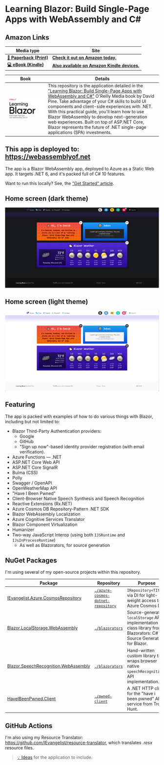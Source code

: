 # Learning Blazor: Build Single-Page Apps with WebAssembly and C#

## Amazon Links

| Media type                           | Site                                                   |
|--------------------------------------|--------------------------------------------------------|
| [**📖 Paperback (Print)**][paperback] | [**Check it out on Amazon today.**][paperback]         |
| [**💻 eBook (Kindle)**][kindle]     | [**Also available on Amazon Kindle devices.**][kindle] |

[paperback]: https://www.amazon.com/Learning-Blazor-Build-Single-Page-WebAssembly-dp-1098113241/dp/1098113241
[kindle]: https://www.amazon.com/dp-B0BGJS7JBP/dp/B0BGJS7JBP

| Book | Details |
|--|--|
| <a href="https://bit.ly/learning-blazor" target="_blank"><img title="Learning Blazor: Build Single-Page Apps with WebAssembly and C#" alt="Learning Blazor: Build Single-Page Apps with WebAssembly and C#" src="images/learning-blazor.png"></a> | This repository is the application detailed in the ["Learning Blazor: Build Single-Page Apps with WebAssembly and C#"][learning-blazor] O'Reilly Media book by David Pine. Take advantage of your C# skills to build UI components and client-side experiences with .NET. With this practical guide, you'll learn how to use Blazor WebAssembly to develop next-generation web experiences. Built on top of ASP.NET Core, Blazor represents the future of .NET single-page applications (SPA) investments. |

## This app is deployed to: https://webassemblyof.net

The app is a Blazor WebAssembly app, deployed to Azure as a Static Web app. It targets .NET 6, and it's packed full of C# 10 features.
<!--
| Status | Description |
|--:|:--|
| [![build](https://github.com/IEvangelist/learning-blazor/actions/workflows/build-validation.yml/badge.svg)](https://github.com/IEvangelist/learning-blazor/actions/workflows/build-validation.yml) | Wether the current source code builds successfully, and all tests pass. |
| [![CodeQL](https://github.com/IEvangelist/learning-blazor/actions/workflows/codeql-analysis.yml/badge.svg)](https://github.com/IEvangelist/learning-blazor/actions/workflows/codeql-analysis.yml) | The current CodeQL security / vulnerability scan result. |
| [![Azure Translation](https://github.com/IEvangelist/learning-blazor/actions/workflows/machine-translation.yml/badge.svg)](https://github.com/IEvangelist/learning-blazor/actions/workflows/machine-translation.yml) | Wether the last machine-translation run was successful. |
| [![Deploy Static Web App](https://github.com/IEvangelist/learning-blazor/actions/workflows/deploy-az-static-webapp.yml/badge.svg)](https://github.com/IEvangelist/learning-blazor/actions/workflows/deploy-az-static-webapp.yml) | The status of the last deployment of the Azure Static Web app. |
| [![Deploy Weather Function](https://github.com/IEvangelist/learning-blazor/actions/workflows/deploy-az-func.yml/badge.svg)](https://github.com/IEvangelist/learning-blazor/actions/workflows/deploy-az-func.yml) | The status of the last deployment of the Azure Functions app. |
| [![Deploy Web API](https://github.com/IEvangelist/learning-blazor/actions/workflows/deploy-az-webapi.yml/badge.svg)](https://github.com/IEvangelist/learning-blazor/actions/workflows/deploy-az-webapi.yml) | The status of the last deployment of the Azure Web API. |
| [![Deploy Pwned Web API](https://github.com/IEvangelist/learning-blazor/actions/workflows/deploy-az-pwnedapi.yml/badge.svg)](https://github.com/IEvangelist/learning-blazor/actions/workflows/deploy-az-pwnedapi.yml) | The status of the last deployment of the Azure Pwned Web API. |
-->
Want to run this locally? See, the ["Get Started" article](GET_STARTED.md).

## Home screen (dark theme)

![Learning Blazor: Home screen (dark theme)](images/home-screen-dark.png)

## Home screen (light theme)

![Learning Blazor: Home screen (light theme)](images/home-screen-light.png)

## Featuring

The app is packed with examples of how to do various things with Blazor, including but not limited to:

- Blazor Third-Party Authentication providers:
  - Google
  - GitHub
  - "Sign up now"-based identity provider registration (with email verification).
- Azure Functions &mdash; .NET
- ASP.NET Core Web API
- ASP.NET Core SignalR
- Bulma (CSS)
- Polly
- Swagger / OpenAPI
- OpenWeatherMap API
- "Have I Been Pwned"
- Client-Browser Native Speech Synthesis and Speech Recognition
- Reactive Extensions (Rx.NET)
- Azure Cosmos DB Repository-Pattern .NET SDK
- Blazor WebAssembly Localization
- Azure Cognitive Services Translator
- Blazor Component Virtualization
- Humanizer
- Two-way JavaScript Interop (using both `IJSRuntime` and `IJsInProcessRuntime`)
  - As well as Blazorators, for source generation

## NuGet Packages

I'm using several of my open-source projects within this repository.

| Package | Repository | Purpose |
|---------|------------|---------|
| [IEvangelist.Azure.CosmosRepository](https://www.nuget.org/packages/IEvangelist.Azure.CosmosRepository) | [`./azure-cosmos-dotnet-repository`](https://github.com/IEvangelist/azure-cosmos-dotnet-repository) | `IRepository<TItem>` via DI for light-weight access to Azure Cosmos DB. |
| [Blazor.LocalStorage.WebAssembly](https://www.nuget.org/packages/Blazor.LocalStorage.WebAssembly) | [`./blazorators`](https://github.com/IEvangelist/blazorators) | Source-generated `localStorage` API implementation class library from Blazorators: C# Source Generators for Blazor. |
| [Blazor.SpeechRecognition.WebAssembly](https://www.nuget.org/packages/Blazor.SpeechRecognition.WebAssembly) | [`./blazorators`](https://github.com/IEvangelist/blazorators) | Hand-written custom library that wraps browser native `speechRecognition` API implementation. |
| [HaveIBeenPwned.Client](https://www.nuget.org/packages/HaveIBeenPwned.Client) | [`./pwned-client`](https://github.com/IEvangelist/pwned-client) | A .NET HTTP client for the "have i been pwned" API service from Troy Hunt.  |

## GitHub Actions

I'm also using my Resource Translator: https://github.com/IEvangelist/resource-translator, which translates _.resx_ resource files.

> [💡 Ideas](https://gist.github.com/IEvangelist/d43abafb64d207bff25e60769e986bbd) for the application to include.

[learning-blazor]: https://bit.ly/learning-blazor
